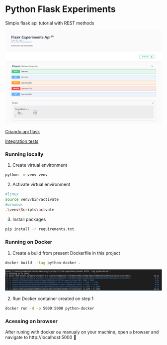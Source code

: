 # Python Flask Experiments

Simple flask api tutorial with REST methods

![flask-api](./docs/flask-api.png)

[Criando api flask](https://jozimarback.medium.com/criando-api-python-flask-com-swagger-a3ccfa531bd8)

[Integration tests](https://jozimarback.medium.com/integration-test-with-flask-api-cf1b6fc4be4d)

### Running locally

1. Create virtual environment

```bash
python -m venv venv
```
2. Activate virtual environment
```bash
#linux
source venv/bin/activate
#windows
.\venv\Scripts\actvate
```
3. Install packages
```bash
pip install -r requirements.txt
```


### Running on Docker

1. Create a build from present Dockerfile in this project

```bash
docker build --tag python-docker .
```

![docker-image](./docs/creating-docker-image.png)

2. Run Docker container created on step 1
```bash
docker run -d -p 5000:5000 python-docker
```


### Acessing on browser

After runing with docker ou manualy on your machine, open a browser and navigate to http://localhost:5000 🎈